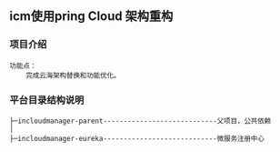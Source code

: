 ## icm使用pring Cloud 架构重构

### 项目介绍
```
功能点：
    完成云海架构替换和功能优化。
```
### 平台目录结构说明


```
├─incloudmanager-parent----------------------------父项目，公共依赖
│  
├─incloudmanager-eureka----------------------------微服务注册中心

